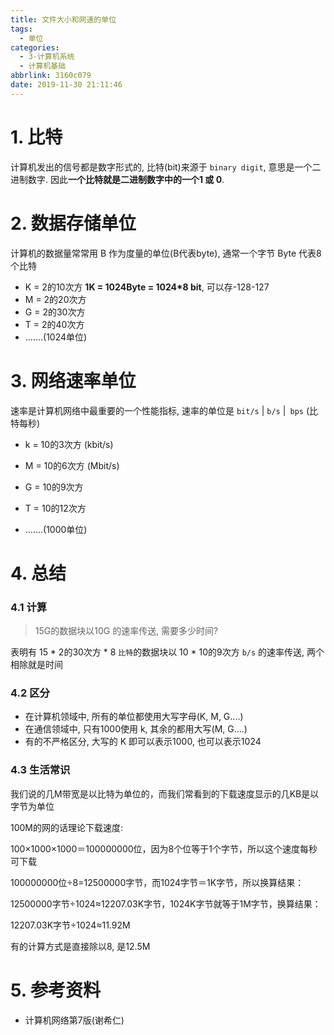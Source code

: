 ```yaml
---
title: 文件大小和网速的单位
tags:
  - 单位
categories:
  - 3-计算机系统
  - 计算机基础
abbrlink: 3160c079
date: 2019-11-30 21:11:46
---
```




# 1. 比特

计算机发出的信号都是数字形式的, 比特(bit)来源于 `binary digit`, 意思是一个二进制数字. 因此**一个比特就是二进制数字中的一个1 或 0**.

<!-- more -->

# 2. 数据存储单位

计算机的数据量常常用 B 作为度量的单位(B代表byte), 通常一个字节 Byte 代表8个比特

+ K = 2的10次方        **1K = 1024Byte = 1024*8 bit**,  可以存-128-127 
+ M = 2的20次方
+ G = 2的30次方
+ T = 2的40次方
+ .......(1024单位)



# 3. 网络速率单位

速率是计算机网络中最重要的一个性能指标,  速率的单位是 `bit/s` | `b/s` |` bps`  (比特每秒)

+ k = 10的3次方  (kbit/s)

+ M = 10的6次方 (Mbit/s)
+ G = 10的9次方
+ T = 10的12次方
+ .......(1000单位)



# 4. 总结

### 4.1 计算

> 15G的数据块以10G 的速率传送, 需要多少时间? 

表明有 15 * 2的30次方 * 8 `比特`的数据块以 10 * 10的9次方 `b/s` 的速率传送, 两个相除就是时间



### 4.2 区分

+ 在计算机领域中, 所有的单位都使用大写字母(K, M, G....)
+ 在通信领域中, 只有1000使用 k, 其余的都用大写(M, G....)
+ 有的不严格区分, 大写的 K 即可以表示1000, 也可以表示1024

 

### 4.3 生活常识

我们说的几M带宽是以比特为单位的，而我们常看到的下载速度显示的几KB是以字节为单位

100M的网的话理论下载速度:

100×1000×1000＝100000000位，因为8个位等于1个字节，所以这个速度每秒可下载

100000000位÷8=12500000字节，而1024字节＝1K字节，所以换算结果：

12500000字节÷1024≈12207.03K字节，1024K字节就等于1M字节，换算结果：

12207.03K字节÷1024≈11.92M



有的计算方式是直接除以8, 是12.5M

# 5. 参考资料 

+ 计算机网络第7版(谢希仁)